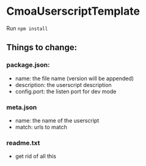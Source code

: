 # CmoaUserscriptTemplate

Run ```npm install```

## Things to change:

### package.json:
- name: the file name (version will be appended)
- description: the userscript description
- config.port: the listen port for dev mode

### meta.json
- name: the name of the userscript
- match: urls to match

### readme.txt
- get rid of all this